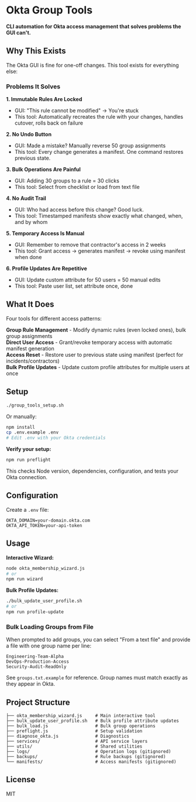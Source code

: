 # Okta Group Tools

**CLI automation for Okta access management that solves problems the GUI can't.**

## Why This Exists

The Okta GUI is fine for one-off changes. This tool exists for everything else:

### Problems It Solves

**1. Immutable Rules Are Locked**
- GUI: "This rule cannot be modified" → You're stuck
- This tool: Automatically recreates the rule with your changes, handles cutover, rolls back on failure

**2. No Undo Button**
- GUI: Made a mistake? Manually reverse 50 group assignments
- This tool: Every change generates a manifest. One command restores previous state.

**3. Bulk Operations Are Painful**
- GUI: Adding 30 groups to a rule = 30 clicks
- This tool: Select from checklist or load from text file

**4. No Audit Trail**
- GUI: Who had access before this change? Good luck.
- This tool: Timestamped manifests show exactly what changed, when, and by whom

**5. Temporary Access Is Manual**
- GUI: Remember to remove that contractor's access in 2 weeks
- This tool: Grant access → generates manifest → revoke using manifest when done

**6. Profile Updates Are Repetitive**
- GUI: Update custom attribute for 50 users = 50 manual edits
- This tool: Paste user list, set attribute once, done

## What It Does

Four tools for different access patterns:

**Group Rule Management** - Modify dynamic rules (even locked ones), bulk group assignments  
**Direct User Access** - Grant/revoke temporary access with automatic manifest generation  
**Access Reset** - Restore user to previous state using manifest (perfect for incidents/contractors)  
**Bulk Profile Updates** - Update custom profile attributes for multiple users at once

## Setup

```bash
./group_tools_setup.sh
```

Or manually:
```bash
npm install
cp .env.example .env
# Edit .env with your Okta credentials
```

**Verify your setup:**
```bash
npm run preflight
```

This checks Node version, dependencies, configuration, and tests your Okta connection.

## Configuration

Create a `.env` file:
```
OKTA_DOMAIN=your-domain.okta.com
OKTA_API_TOKEN=your-api-token
```

## Usage

**Interactive Wizard:**
```bash
node okta_membership_wizard.js
# or
npm run wizard
```

**Bulk Profile Updates:**
```bash
./bulk_update_user_profile.sh
# or
npm run profile-update
```

### Bulk Loading Groups from File

When prompted to add groups, you can select "From a text file" and provide a file with one group name per line:

```
Engineering-Team-Alpha
DevOps-Production-Access
Security-Audit-ReadOnly
```

See `groups.txt.example` for reference. Group names must match exactly as they appear in Okta.

## Project Structure

```
├── okta_membership_wizard.js     # Main interactive tool
├── bulk_update_user_profile.sh   # Bulk profile attribute updates
├── bulk_load.js                  # Bulk group operations
├── preflight.js                  # Setup validation
├── diagnose_okta.js              # Diagnostics
├── services/                     # API service layers
├── utils/                        # Shared utilities
├── logs/                         # Operation logs (gitignored)
├── backups/                      # Rule backups (gitignored)
└── manifests/                    # Access manifests (gitignored)
```

## License

MIT
